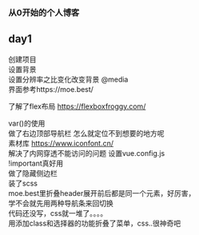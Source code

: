 ### 从0开始的个人博客

## day1
创建项目<br>
设置背景<br>
设置分辨率之比变化改变背景 @media<br>
界面参考https://moe.best/<br>

了解了flex布局  https://flexboxfroggy.com/

var()的使用<br>
做了右边顶部导航栏 怎么就定位不到想要的地方呢<br>
素材库 https://www.iconfont.cn/<br>
解决了内网穿透不能访问的问题 设置vue.config.js<br>
!important真好用<br>
做了隐藏侧边栏<br>
装了scss<br>
moe.best里折叠header展开前后都是同一个元素，好厉害，<br>
学不会就先用两种导航条来回切换<br>
代码还没写，css就一堆了。。。。<br>
用添加class和选择器的功能折叠了菜单，css..很神奇吧<br>
